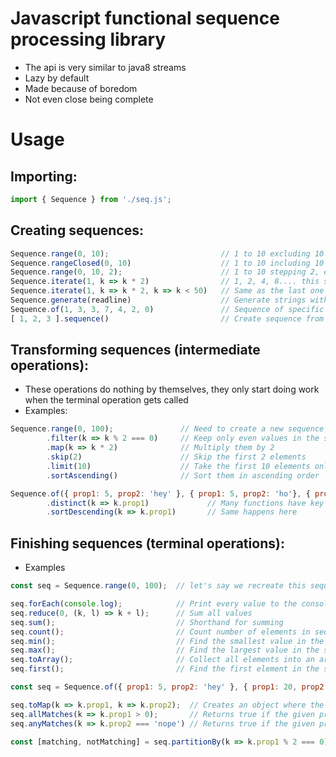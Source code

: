 # Javascript functional sequence processing library
- The api is very similar to java8 streams
- Lazy by default
- Made because of boredom
- Not even close being complete

# Usage
## Importing:

```javascript
import { Sequence } from './seq.js';
```
## Creating sequences:
```javascript
Sequence.range(0, 10);                         // 1 to 10 excluding 10
Sequence.rangeClosed(0, 10)                    // 1 to 10 including 10
Sequence.range(0, 10, 2);                      // 1 to 10 stepping 2, excluding 10
Sequence.iterate(1, k => k * 2)                // 1, 2, 4, 8.... this sequence is infinite
Sequence.iterate(1, k => k * 2, k => k < 50)   // Same as the last one but taking values less than 50 (same as doing a takeWhile)
Sequence.generate(readline)                    // Generate strings with reading from console
Sequence.of(1, 3, 3, 7, 4, 2, 0)               // Sequence of specific elements
[ 1, 2, 3 ].sequence()                         // Create sequence from array
```

## Transforming sequences (intermediate operations):
- These operations do nothing by themselves, they only start doing work when the terminal operation gets called
- Examples:

```javascript
Sequence.range(0, 100);               // Need to create a new sequence with every new pipeline
        .filter(k => k % 2 === 0)     // Keep only even values in the sequence
        .map(k => k * 2)              // Multiply them by 2
        .skip(2)                      // Skip the first 2 elements
        .limit(10)                    // Take the first 10 elements only
        .sortAscending()              // Sort them in ascending order

Sequence.of({ prop1: 5, prop2: 'hey' }, { prop1: 5, prop2: 'ho'}, { prop1: 20, prop2: 'hi' })
        .distinct(k => k.prop1)             // Many functions have key selecting overloads, default is always identity
        .sortDescending(k => k.prop1)       // Same happens here
```

## Finishing sequences (terminal operations):
- Examples

```javascript
const seq = Sequence.range(0, 100);  // let's say we recreate this sequence every time

seq.forEach(console.log);            // Print every value to the console
seq.reduce(0, (k, l) => k + l);      // Sum all values
seq.sum();                           // Shorthand for summing
seq.count();                         // Count number of elements in sequence
seq.min();                           // Find the smallest value in the sequence, has key selector overload
seq.max();                           // Find the largest value in the sequence, has key selector overload
seq.toArray();                       // Collect all elements into an array
seq.first();                         // Find the first element in the sequence, this returns an optional

const seq = Sequence.of({ prop1: 5, prop2: 'hey' }, { prop1: 20, prop2: 'hi' });

seq.toMap(k => k.prop1, k => k.prop2);  // Creates an object where the keys are from 'prop1' and the corresponding values are from 'prop2'
seq.allMatches(k => k.prop1 > 0);       // Returns true if the given predicate is true for all elements of the sequence
seq.anyMatches(k => k.prop2 === 'nope') // Returns true if the given predicate is true for any of the elements of the sequence

const [matching, notMatching] = seq.partitionBy(k => k.prop1 % 2 === 0);  // First array contains the elements where the predicate was true
```